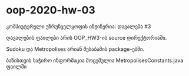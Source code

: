 # oop-2020-hw-03
კომპიუტერული უზრუნველყოფის ინჟინერია: დავალება #3

დავალების ფაილები არის OOP_HW3-ის source დირექტორიაში.

Sudoku და Metropolises არიან შესაბამის package-ებში.

ბაზისთვის საჭირო ინფორმაცია მოცემულია MetropolisesConstants.java ფაილში
